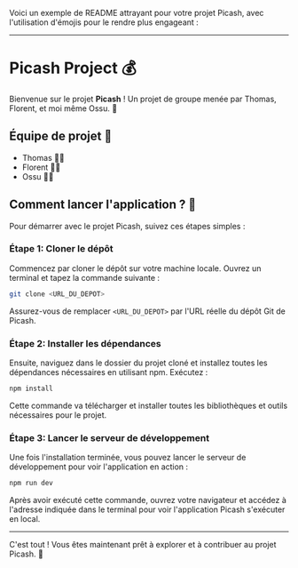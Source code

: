 Voici un exemple de README attrayant pour votre projet Picash, avec l'utilisation d'émojis pour le rendre plus engageant :

---

# Picash Project 💰

Bienvenue sur le projet **Picash** ! Un projet de groupe menée par Thomas, Florent, et moi même Ossu.  🚀

## Équipe de projet 👥

- Thomas 🧑‍💻
- Florent 🧑‍💻
- Ossu 🧑‍💻

## Comment lancer l'application ? 🚀

Pour démarrer avec le projet Picash, suivez ces étapes simples :

### Étape 1: Cloner le dépôt

Commencez par cloner le dépôt sur votre machine locale. Ouvrez un terminal et tapez la commande suivante :

```bash
git clone <URL_DU_DEPOT>
```

Assurez-vous de remplacer `<URL_DU_DEPOT>` par l'URL réelle du dépôt Git de Picash.

### Étape 2: Installer les dépendances

Ensuite, naviguez dans le dossier du projet cloné et installez toutes les dépendances nécessaires en utilisant npm. Exécutez :

```bash
npm install
```

Cette commande va télécharger et installer toutes les bibliothèques et outils nécessaires pour le projet.

### Étape 3: Lancer le serveur de développement

Une fois l'installation terminée, vous pouvez lancer le serveur de développement pour voir l'application en action :

```bash
npm run dev
```

Après avoir exécuté cette commande, ouvrez votre navigateur et accédez à l'adresse indiquée dans le terminal pour voir l'application Picash s'exécuter en local.

---

C'est tout ! Vous êtes maintenant prêt à explorer et à contribuer au projet Picash. 🎉